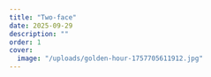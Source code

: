 ```yaml
---
title: "Two-face"
date: 2025-09-29
description: ""
order: 1
cover:
  image: "/uploads/golden-hour-1757705611912.jpg"
---
```


